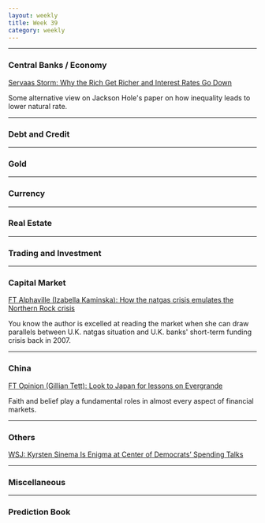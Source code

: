 ```yaml
---
layout: weekly
title: Week 39
category: weekly
---
```


---
### Central Banks / Economy

[Servaas Storm: Why the Rich Get Richer and Interest Rates Go Down](
https://www.ineteconomics.org/perspectives/blog/why-the-rich-get-richer-and-interest-rates-go-down)

Some alternative view on Jackson Hole's paper on how inequality leads to lower natural rate.

---
### Debt and Credit

---
### Gold

---
### Currency

---
### Real Estate

---
### Trading and Investment

---
### Capital Market

[FT Alphaville (Izabella Kaminska): How the natgas crisis emulates the Northern Rock crisis](
https://www.ft.com/content/25a27a25-4319-436d-bead-e35ad1315516)

You know the author is excelled at reading the market when she can draw
parallels between U.K. natgas situation and U.K. banks' short-term funding crisis back in 2007.

---
### China

[FT Opinion (Gillian Tett): Look to Japan for lessons on Evergrande](
https://www.ft.com/content/182a65c8-607c-40a6-9c3f-0cce0e52b8dc)

Faith and belief play a fundamental roles in almost every aspect of financial markets.

---
### Others

[WSJ: Kyrsten Sinema Is Enigma at Center of Democrats’ Spending Talks](
https://www.wsj.com/articles/kyrsten-sinema-is-enigma-at-center-of-democrats-spending-talks-11632661201)

---
### Miscellaneous

---
### Prediction Book
